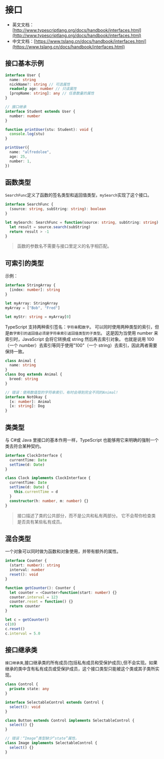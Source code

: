 # 接口

- 英文文档：[http://www.typescriptlang.org/docs/handbook/interfaces.html](http://www.typescriptlang.org/docs/handbook/interfaces.html)
- 中文文档：[https://www.tslang.cn/docs/handbook/interfaces.html](https://www.tslang.cn/docs/handbook/interfaces.html)

## 接口基本示例

```ts
interface User {
  name: string
  nickName?: string // 可选属性
  readonly age: number // 只读属性
  [propName: string]: any // 任意数量的属性
}

// 接口继承
interface Student extends User {
  number: number
}

function printUser(stu: Student): void {
  console.log(stu)
}

printUser({
  name: "alfredolee",
  age: 25,
  number: 1,
})
```

## 函数类型

`SearchFunc`定义了函数的签名类型和返回值类型，`mySearch`实现了这个接口。

```ts
interface SearchFunc {
  (source: string, subString: string): boolean
}

let mySearch: SearchFunc = function(source: string, subString: string) {
  let result = source.search(subString)
  return result > -1
}
```

> 函数的参数名不需要与接口里定义的名字相匹配。

## 可索引的类型

示例：

```ts
interface StringArray {
  [index: number]: string
}

let myArray: StringArray
myArray = ["Bob", "Fred"]

let myStr: string = myArray[0]
```

TypeScript 支持两种索引签名：`字符串`和`数字`。 可以同时使用两种类型的索引，但是`数字索引的返回值必须是字符串索引返回值类型的子类型`。 这是因为当使用 number 来索引时，JavaScript 会将它转换成 string 然后再去索引对象。 也就是说用 100（一个 number）去索引等同于使用"100"（一个 string）去索引，因此两者需要保持一致。

```ts
class Animal {
  name: string
}
class Dog extends Animal {
  breed: string
}

// 错误：使用数值型的字符串索引，有时会得到完全不同的Animal!
interface NotOkay {
  [x: number]: Animal
  [x: string]: Dog
}
```

## 类类型

与 C#或 Java 里接口的基本作用一样，TypeScript 也能够用它来明确的强制一个类去符合某种契约。

```ts
interface ClockInterface {
  currentTime: Date
  setTime(d: Date)
}

class Clock implements ClockInterface {
  currentTime: Date
  setTime(d: Date) {
    this.currentTime = d
  }
  constructor(h: number, m: number) {}
}
```

> 接口描述了类的公共部分，而不是公共和私有两部分。 它不会帮你检查类是否具有某些私有成员。

## 混合类型

一个对象可以同时做为函数和对象使用，并带有额外的属性。

```ts
interface Counter {
  (start: number): string
  interval: number
  reset(): void
}

function getCounter(): Counter {
  let counter = <Counter>function(start: number) {}
  counter.interval = 123
  counter.reset = function() {}
  return counter
}

let c = getCounter()
c(10)
c.reset()
c.interval = 5.0
```

## 接口继承类

`接口继承类`,接口继承类的所有成员(包括私有成员和受保护成员),但不会实现。如果继承的类中含有私有成员或受保护成员，这个接口类型只能被这个类或其子类所实现。

```ts
class Control {
  private state: any
}

interface SelectableControl extends Control {
  select(): void
}

class Button extends Control implements SelectableControl {
  select() {}
}

// 错误：“Image”类型缺少“state”属性。
class Image implements SelectableControl {
  select() {}
}
```
